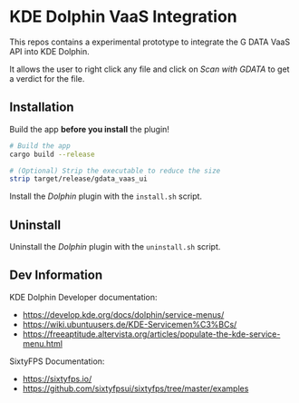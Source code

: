 # KDE Dolphin VaaS Integration

This repos contains a experimental prototype to integrate the G DATA VaaS API into KDE Dolphin.

It allows the user to right click any file and click on *Scan with GDATA* to get a verdict for the file.

## Installation

Build the app **before you install** the plugin!

```bash
# Build the app
cargo build --release

# (Optional) Strip the executable to reduce the size
strip target/release/gdata_vaas_ui
```

Install the *Dolphin* plugin with the `install.sh` script.

## Uninstall

Uninstall the *Dolphin* plugin with the `uninstall.sh` script.


## Dev Information

KDE Dolphin Developer documentation: 
 - https://develop.kde.org/docs/dolphin/service-menus/ 
 - https://wiki.ubuntuusers.de/KDE-Servicemen%C3%BCs/
 - https://freeaptitude.altervista.org/articles/populate-the-kde-service-menu.html

SixtyFPS Documentation:
 - https://sixtyfps.io/
 - https://github.com/sixtyfpsui/sixtyfps/tree/master/examples